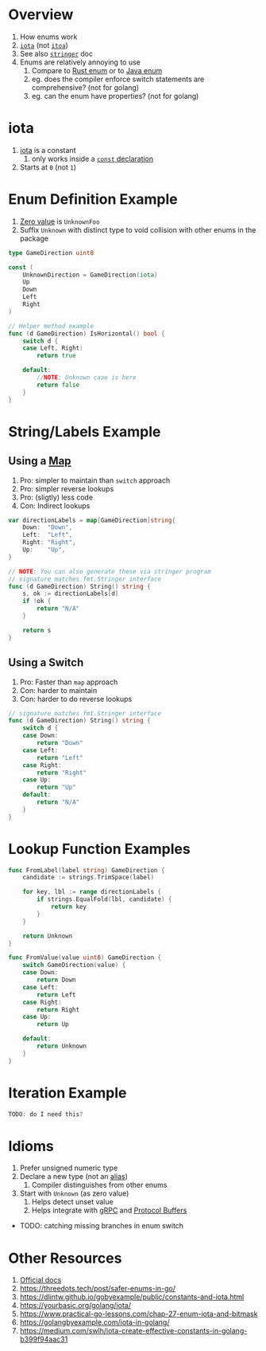 # Overview
1. How enums work
1. [`iota`](https://go.dev/ref/spec#Iota) (not [`itoa`](https://pkg.go.dev/strconv#Itoa))
1. See also [`stringer`](./stringer.md) doc
1. Enums are relatively annoying to use
    1. Compare to [Rust enum](https://doc.rust-lang.org/book/ch06-01-defining-an-enum.html) or to [Java enum](https://docs.oracle.com/javase/tutorial/java/javaOO/enum.html)
    1. eg. does the compiler enforce switch statements are comprehensive? (not for golang)
    1. eg. can the enum have properties? (not for golang)


# iota
1. [iota](https://go.dev/ref/spec#Iota) is a constant
    1. only works inside a [`const` declaration](https://go.dev/ref/spec#Constant_declarations)
1. Starts at `0` (not `1`)


# Enum Definition Example
1. [Zero value](https://dave.cheney.net/2013/01/19/what-is-the-zero-value-and-why-is-it-useful) is `UnknownFoo`
1. Suffix `Unknown` with distinct type to void collision with other enums in the package
```go
type GameDirection uint8

const (
    UnknownDirection = GameDirection(iota)
    Up
    Down
    Left
    Right
)

// Helper method example
func (d GameDirection) IsHorizontal() bool {
    switch d {
    case Left, Right:
        return true

    default:
        //NOTE: Unknown case is here
        return false
    }
}
```


# String/Labels Example
## Using a [Map](./collections.maps.md)
1. Pro: simpler to maintain than `switch` approach
1. Pro: simpler reverse lookups
1. Pro: (sligtly) less code
1. Con: Indirect lookups
```go
var directionLabels = map[GameDirection]string{
    Down:  "Down",
    Left:  "Left",
    Right: "Right",
    Up:    "Up",
}

// NOTE: You can also generate these via stringer program
// signature matches fmt.Stringer interface
func (d GameDirection) String() string {
    s, ok := directionLabels[d]
    if !ok {
        return "N/A"
    }

    return s
}
```


## Using a Switch
1. Pro: Faster than `map` approach
1. Con: harder to maintain
1. Con: harder to do reverse lookups
```go
// signature matches fmt.Stringer interface
func (d GameDirection) String() string {
    switch d {
    case Down:
        return "Down"
    case Left:
        return "Left"
    case Right:
        return "Right"
    case Up:
        return "Up"
    default:
        return "N/A"
    }
}
```


# Lookup Function Examples
```go
func FromLabel(label string) GameDirection {
    candidate := strings.TrimSpace(label)

    for key, lbl := range directionLabels {
        if strings.EqualFold(lbl, candidate) {
            return key
        }
    }

    return Unknown
}

func FromValue(value uint8) GameDirection {
    switch GameDirection(value) {
    case Down:
        return Down
    case Left:
        return Left
    case Right:
        return Right
    case Up:
        return Up

    default:
        return Unknown
    }
}
```


# Iteration Example
```go
TODO: do I need this?
```


# Idioms
1. Prefer unsigned numeric type
1. Declare a new type (not an [alias](https://go.dev/ref/spec#Type_declarations))
    1. Compiler distinguishes from other enums
1. Start with `Unknown` (as zero value)
    1. Helps detect unset value
    1. Helps integrate with [gRPC](https://grpc.io/) and [Protocol Buffers](https://developers.google.com/protocol-buffers)

- TODO: catching missing branches in enum switch


# Other Resources
1. [Official docs](https://go.dev/ref/spec#Iota)
1. https://threedots.tech/post/safer-enums-in-go/
1. https://dlintw.github.io/gobyexample/public/constants-and-iota.html
1. https://yourbasic.org/golang/iota/
1. https://www.practical-go-lessons.com/chap-27-enum-iota-and-bitmask
1. https://golangbyexample.com/iota-in-golang/
1. https://medium.com/swlh/iota-create-effective-constants-in-golang-b399f94aac31
